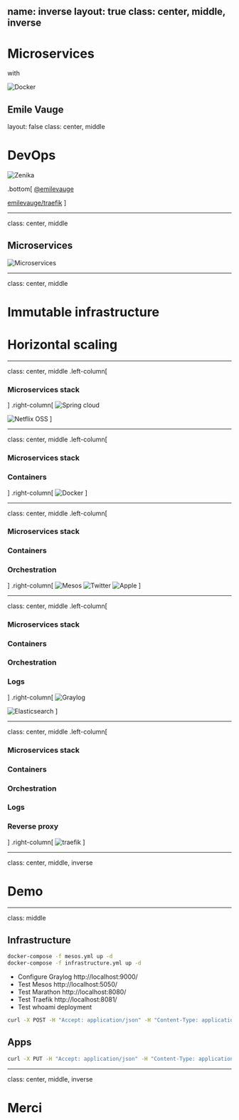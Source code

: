 name: inverse
layout: true
class: center, middle, inverse
---
# Microservices
with

![Docker](images/small_v-dark-trans.png)

Emile Vauge
---
layout: false
class: center, middle
# DevOps
![Zenika](images/logo-zenika.png)

.bottom[
<i class="fa fa-twitter fa-2x"></i> [@emilevauge](http://twitter.com/emilevauge)

<i class="fa fa-github fa-2x"></i> [emilevauge/traefik](https://github.com/emilevauge/traefik)
]

---
class: center, middle
## Microservices
![Microservices](images/microservices.jpg)

---
class: center, middle
# Immutable infrastructure
# Horizontal scaling

---
class: center, middle
.left-column[
### Microservices stack
]
.right-column[
![Spring cloud](images/spring-cloud.png)

![Netflix OSS](images/Netflix-OSS-Logo.png)
]

---
class: center, middle
.left-column[
### Microservices stack
### Containers
]
.right-column[
![Docker](images/small_v-dark-trans.png)
]

---
class: center, middle
.left-column[
### Microservices stack
### Containers
### Orchestration
]
.right-column[
![Mesos](images/mesos-logo.jpeg)
![Twitter](images/twitter.png)
![Apple](images/apple.png)
]

---
class: center, middle
.left-column[
### Microservices stack
### Containers
### Orchestration
### Logs
]
.right-column[
![Graylog](images/graylog.png)

![Elasticsearch](images/elasticsearch.png)
]

---
class: center, middle
.left-column[
### Microservices stack
### Containers
### Orchestration
### Logs
### Reverse proxy
]
.right-column[
![traefik](images/traefik.architecture.svg)
]

---
class: center, middle, inverse
# Demo

---
class:  middle

## Infrastructure

```sh
docker-compose -f mesos.yml up -d
docker-compose -f infrastructure.yml up -d
```
* Configure Graylog http://localhost:9000/
* Test Mesos http://localhost:5050/
* Test Marathon http://localhost:8080/
* Test Traefik http://localhost:8081/
* Test whoami deployment

```sh
curl -X POST -H "Accept: application/json" -H "Content-Type: application/json" http://localhost:8080/v2/apps -d @whoami.json
```

## Apps

```sh
curl -X PUT -H "Accept: application/json" -H "Content-Type: application/json" http://localhost:8080/v2/groups -d @microservices.json
```

---
class: center, middle, inverse

# Merci
